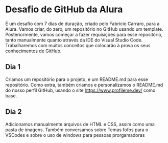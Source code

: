 # Desafio de GitHub da Alura

É um desafio com 7 dias de duração, criado pelo Fabrício Carraro, para a Alura.
Vamos criar, do zero, um repositório no GitHub usando um template. Posteriormente, vamos começar a fazer requisições para esse repositório, tanto manualmente quanto através da IDE do Visual Studio Code. 
Trabalharemos com muitos conceitos que colocarão à prova os seus conhecimentos de GitHub.

## Dia 1
Criamos um repositório para o projeto, e um README.md para esse repositório.
Como extra, também criamos e personalizamos o README.md do nosso perfil GitHub, usando o site https://www.profileme.dev/ como base.

## Dia 2
Adicionamos manualmente arquivos de HTML e CSS, assim como uma pasta de imagens.
Também conversamos sobre Temas fofos para o VSCodes e sobre o uso de windows para pessoas prorgamadoras
